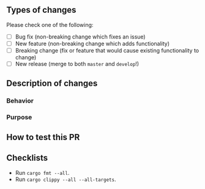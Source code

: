 ## Types of changes
<!--- copied from https://github.com/stevemao/github-issue-templates/blob/master/checklist2/PULL_REQUEST_TEMPLATE.md --->
Please check one of the following:

- [ ] Bug fix (non-breaking change which fixes an issue)
- [ ] New feature (non-breaking change which adds functionality)
- [ ] Breaking change (fix or feature that would cause existing functionality to change)
- [ ] New release (merge to both `master` and `develop`!)

## Description of changes

### Behavior

### Purpose

## How to test this PR

## Checklists

- Run `cargo fmt --all`.
- Run `cargo clippy --all --all-targets`.
